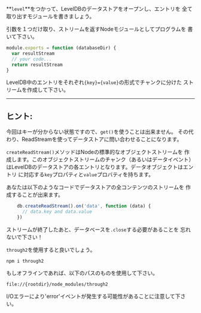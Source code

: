 **`level`**をつかって、LevelDBのデータストアをオープンし、エントリを
全て取り出すモジュールを書きましょう。

引数を１つだけ取り、ストリームを返すNodeモジュールとしてプログラムを
書いて下さい。

```javascript
module.exports = function (databaseDir) {
  var resultStream
  // your code...
  return resultStream
}
```

LevelDB中のエントリをそれぞれ`{key}={value}`の形式でチャンクに分けた
ストリームを作成して下さい。

---

## ヒント:

今回はキーが分からない状態ですので、`get()`を使うことは出来ません。
その代わり、ReadStreamを使ってデータストアに問い合わせることになります。

`createReadStream()`メソッドはNodeの標準的なオブジェクトストリームを
作成します。このオブジェクトストリームのチャンク（あるいはデータイベント）
はLevelDBのデータストアの各エントリとなります。データオブジェクトはエントリ
に対応する`key`プロパティと`value`プロバティを持ちます。

あなたは以下のようなコードでデータストアの全コンテンツのストリームを
作成することが出来ます。

```javascript
    db.createReadStream().on('data', function (data) {
      // data.key and data.value
    })
```

ストリームが終了したあと、データベースを`.close`する必要があることを
忘れないで下さい！

`through2`を使用すると良いでしょう。

    npm i through2

もしオフラインであれば、以下のパスのものを使用して下さい。

    file://{rootdir}/node_modules/through2

I/Oエラーにより'error'イベントが発生する可能性があることに注意して下さい。
